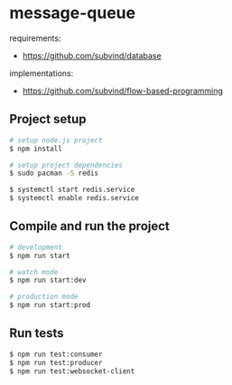 message-queue
========

requirements:
- https://github.com/subvind/database

implementations:
- https://github.com/subvind/flow-based-programming


## Project setup

```bash
# setup node.js project
$ npm install

# setup project dependencies
$ sudo pacman -S redis

$ systemctl start redis.service
$ systemctl enable redis.service
```

## Compile and run the project

```bash
# development
$ npm run start

# watch mode
$ npm run start:dev

# production mode
$ npm run start:prod
```

## Run tests

```bash
$ npm run test:consumer
$ npm run test:producer
$ npm run test:websocket-client
```
